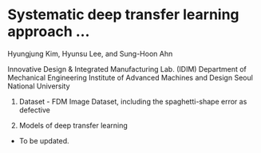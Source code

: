 # Systematic deep transfer learning approach ...

Hyungjung Kim, Hyunsu Lee, and Sung-Hoon Ahn

Innovative Design & Integrated Manufacturing Lab. (IDIM)
Department of Mechanical Engineering
Institute of Advanced Machines and Design
Seoul National University

1. Dataset - FDM Image Dataset, including the spaghetti-shape error as defective

2. Models of deep transfer learning
 - To be updated.